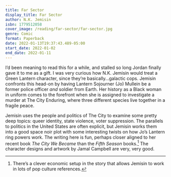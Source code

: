 ```yaml
---
title: Far Sector
display_title: Far Sector
author: N.K. Jemisin
isbn: 1779512058
cover_image: /reading/far-sector/far-sector.jpg
genre: Comic
format: Paperback
date: 2022-01-13T19:37:43.489-05:00
start_date: 2022-01-02
end_date: 2022-01-11
---
```


I’d been meaning to read this for a while, and stalled so long Jordan finally gave it to me as a gift. I was very curious how N.K. Jemisin would treat a Green Lantern character, since they’re basically…galactic cops. Jemisin confronts this head-on by having Lantern Sojourner (Jo) Mullein be a former police officer *and* soldier from Earth. Her history as a Black woman in uniform comes to the forefront when she is assigned to investigate a murder at The City Enduring, where three different species live together in a fragile peace. 

Jemisin uses the people and politics of The City to examine some pretty deep topics: queer identity, state violence, voter suppression. The parallels to politics in the United States are often explicit, but Jemisin works them into a good space noir plot with some interesting twists on how Jo’s Lantern ring powers work. The writing here is fun, perhaps closer aligned to her recent book *The City We Became* than the *Fifth Season* books.[^1] The character designs and artwork by Jamal Campbell are very, very good.

[^1]: There’s a clever economic setup in the story that allows Jemisin to work in lots of pop culture references.